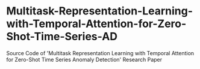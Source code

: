 # Multitask-Representation-Learning-with-Temporal-Attention-for-Zero-Shot-Time-Series-AD
Source Code of 'Multitask Representation Learning with Temporal Attention for Zero-Shot Time Series Anomaly Detection' Research Paper
